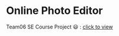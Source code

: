 # Online Photo Editor

Team06 SE Course Project :smiley: :  [click to view](https://mettyz.github.io/OnlinePS) 

